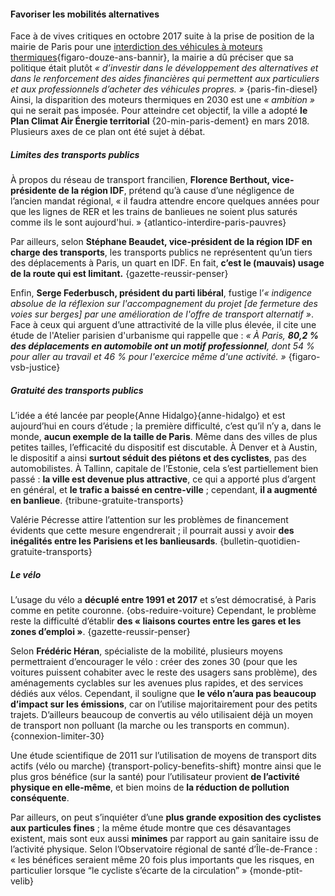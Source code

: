 #### Favoriser les mobilités alternatives

Face à de vives critiques en octobre 2017 suite à la prise de position de la mairie de Paris pour une [interdiction des véhicules à moteurs thermiques](#mesures-contraindre-vehicules){figaro-douze-ans-bannir}, la mairie a dû préciser que sa politique était plutôt *« d’investir dans le développement des alternatives et dans le renforcement des aides financières qui permettent aux particuliers et aux professionnels d’acheter des véhicules propres. »* {paris-fin-diesel} Ainsi, la disparition des moteurs thermiques en 2030 est une *« ambition »* qui ne serait pas imposée. Pour atteindre cet objectif, la ville a adopté **le Plan Climat Air Énergie territorial** {20-min-paris-dement} en mars 2018. Plusieurs axes de ce plan ont été sujet à débat.

##### Limites des transports publics
À propos du réseau de transport francilien, **Florence Berthout, vice-présidente de la région IDF**, prétend qu’à cause d’une négligence de l’ancien mandat régional, « il faudra attendre encore quelques années pour que les lignes de RER et les trains de banlieues ne soient plus saturés comme ils le sont aujourd'hui. » {atlantico-interdire-paris-pauvres}

Par ailleurs, selon **Stéphane Beaudet, vice-président de la région IDF en charge des transports**, les transports publics ne représentent qu’un tiers des déplacements à Paris, un quart en IDF. En fait, **c’est le (mauvais) usage de la route qui est limitant.** {gazette-reussir-penser}

Enfin, **Serge Federbusch, président du parti libéral**, fustige l’*« indigence absolue de la réflexion sur l'accompagnement du projet [de fermeture des voies sur berges] par une amélioration de l'offre de transport alternatif »*. Face à ceux qui arguent d’une attractivité de la ville plus élevée, il cite une étude de l'Atelier parisien d'urbanisme qui rappelle que : *« À Paris, **80,2 % des déplacements en automobile ont un motif professionnel**, dont 54 % pour aller au travail et 46 % pour l'exercice même d'une activité. »* {figaro-vsb-justice}

##### Gratuité des transports publics
L’idée a été lancée par people{Anne Hidalgo}{anne-hidalgo} et est aujourd’hui en cours d’étude ; la première difficulté, c’est qu’il n’y a, dans le monde, **aucun exemple de la taille de Paris**. Même dans des villes de plus petites tailles, l’efficacité du dispositif est discutable. À Denver et à Austin, le dispositif a ainsi **surtout séduit des piétons et des cyclistes**, pas des automobilistes. À Tallinn, capitale de l’Estonie, cela s’est partiellement bien passé : **la ville est devenue plus attractive**, ce qui a apporté plus d’argent en général, et **le trafic a baissé en centre-ville** ; cependant, **il a augmenté en banlieue**. {tribune-gratuite-transports}

Valérie Pécresse attire l’attention sur les problèmes de financement évidents que cette mesure engendrerait ; il pourrait aussi y avoir **des inégalités entre les Parisiens et les banlieusards**. {bulletin-quotidien-gratuite-transports}

##### Le vélo
L’usage du vélo a **décuplé entre 1991 et 2017** et s’est démocratisé, à Paris comme en petite couronne. {obs-reduire-voiture} Cependant, le problème reste la difficulté d’établir **des « liaisons courtes entre les gares et les zones d’emploi »**. {gazette-reussir-penser}

Selon **Frédéric Héran**, spécialiste de la mobilité, plusieurs moyens permettraient d’encourager le vélo : créer des zones 30 (pour que les voitures puissent cohabiter avec le reste des usagers sans problème), des aménagements cyclables sur les avenues plus rapides, et des services dédiés aux vélos. Cependant, il souligne que **le vélo n’aura pas beaucoup d’impact sur les émissions**, car on l’utilise majoritairement pour des petits trajets. D’ailleurs beaucoup de convertis au vélo utilisaient déjà un moyen de transport non polluant (la marche ou les transports en commun). {connexion-limiter-30}

Une étude scientifique de 2011 sur l’utilisation de moyens de transport dits actifs (vélo ou marche) {transport-policy-benefits-shift} montre ainsi que le plus gros bénéfice (sur la santé) pour l’utilisateur provient **de l’activité physique en elle-même**, et bien moins de **la réduction de pollution conséquente**.

Par ailleurs, on peut s’inquiéter d’une **plus grande exposition des cyclistes aux particules fines** ; la même étude montre que ces désavantages existent, mais sont eux aussi **minimes** par rapport au gain sanitaire issu de l’activité physique. Selon l’Observatoire régional de santé d’Île-de-France : « les bénéfices seraient même 20 fois plus importants que les risques, en particulier lorsque “le cycliste s’écarte de la circulation” » {monde-ptit-velib}
